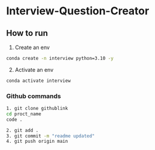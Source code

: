 # Interview-Question-Creator


## How to run

1. Create an env

```bash
conda create -n interview python=3.10 -y
```

2. Activate an env

```bash
conda activate interview
```

### Github commands

```bash
1. git clone githublink
cd proct_name
code .

2. git add .
3. git commit -m "readme updated"
4. git push origin main
```
